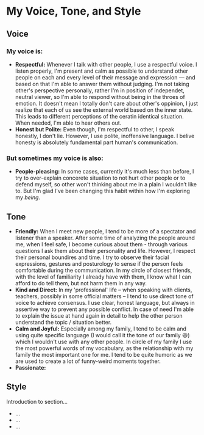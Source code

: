 # My Voice, Tone, and Style

<!-- Voice, Tone, and Style -->
<!-- Voice and Tone (Style, too) -->
<!-- Content Style Guide -->
<!-- Note: Even your headings can have your voice, tone, and style. -->


## Voice

### My voice is:

- **Respectful:** Whenever I talk with other people, I use a respectful voice. I listen properly, I'm present and calm as possible to understand other people on each and every level of their message and expression — and based on that I'm able to answer them without judging. I'm not taking other's perspective personally, rather I'm in position of independet, neutral viewer, so I'm able to respond without being in the throes of emotion. It doesn't mean I totally don't care about other's oppinion, I just realize that each of us see the external world based on the inner state. This leads to different perceptions of the ceratin identical situation. 
When needed, I'm able to hear others out.
- **Honest but Polite:** Even though, I'm respectful to other, I speak honestly, I don't lie. However, I use polite, inoffensive language. I belive honesty is absolutely fundamental part human's communication.

### But sometimes my voice is also:
- **People-pleasing:** In some cases, currently it's much less than before, I try to over-explain concerete situation to not hurt other people or to defend myself, so other won't thinking about me in a plain I wouldn’t like to. But I'm glad I've been changing this habit within how I'm exploring my _being_.

## Tone

- **Friendly:** When I meet new people, I tend to be more of a spectator and listener than a speaker. After some time of analyzing the people around me, when I feel safe, I become curious about them - through various questions I ask them about their personality and life. However, I respect their personal boundires and time. I try to observe their facial expressions, gestures and posturology to sense if the person feels comfortable during the communication.  In my circle of closest friends, with the level of familiarity I already have with them, I know what I can afford to do tell them, but not harm them in any way.
- **Kind and Direct:** In my 'professional' life – when speaking with clients, teachers, possibly in some official matters – I tend to use direct tone of voice to achieve consensus. I use clear, honest language, but always in assertive way to prevent any possible conflict. In case of need I'm able to explain the issue at hand again in detail to help the other person understand the topic / situation better.
- **Calm and Joyful:** Especially among my family, I tend to be calm and using quite specific language (I would call it the tone of our family 😃) which I wouldn't use with any other people. In circle of my family I use the most powerful words of my vocabulary, as the relationship with my family the most important one for me. I tend to be quite humoric as we are used to create a lot of funny-weird moments together.
- **Passionate:**

## Style

Introduction to section…

<!-- Consider including style tips on capitalization of headings (sentence or title case), words to avoid, or general grammar and mechanics dos and don’ts, etc.
See: https://styleguide.mailchimp.com/grammar-and-mechanics/-->

- …
- …
- …
